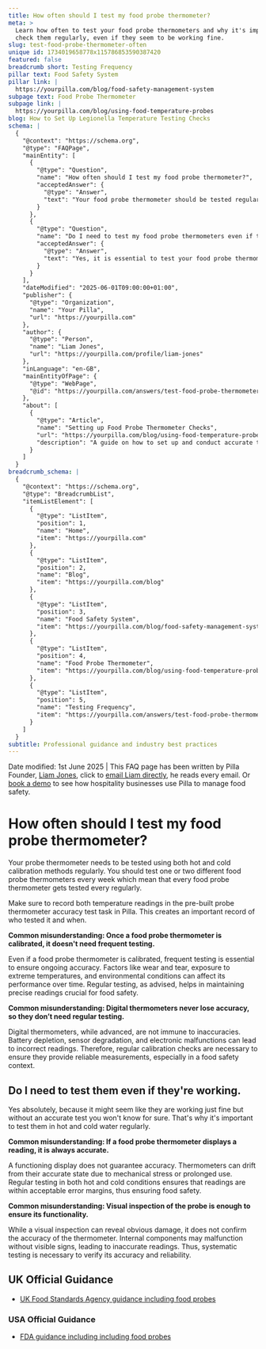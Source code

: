 ```yaml
---
title: How often should I test my food probe thermometer?
meta: >
  Learn how often to test your food probe thermometers and why it's important to
  check them regularly, even if they seem to be working fine.
slug: test-food-probe-thermometer-often
unique id: 1734019658778x115786853590387420
featured: false
breadcrumb short: Testing Frequency
pillar text: Food Safety System
pillar link: |
  https://yourpilla.com/blog/food-safety-management-system
subpage text: Food Probe Thermometer
subpage link: |
  https://yourpilla.com/blog/using-food-temperature-probes
blog: How to Set Up Legionella Temperature Testing Checks
schema: |
  {
    "@context": "https://schema.org",
    "@type": "FAQPage",
    "mainEntity": [
      {
        "@type": "Question",
        "name": "How often should I test my food probe thermometer?",
        "acceptedAnswer": {
          "@type": "Answer",
          "text": "Your food probe thermometer should be tested regularly using both hot and cold calibration methods. Ideally, test one or two different food probe thermometers every week to ensure each one is tested frequently. Record all temperature readings in the pre-built Probe Thermometer Accuracy Test Task on Pilla for a reliable record of testing."
        }
      },
      {
        "@type": "Question",
        "name": "Do I need to test my food probe thermometers even if they appear to be working?",
        "acceptedAnswer": {
          "@type": "Answer",
          "text": "Yes, it is essential to test your food probe thermometers regularly in both hot and cold water, even if they appear to be working fine. This ensures that the thermometers provide accurate measurements essential for maintaining food safety."
        }
      }
    ],
    "dateModified": "2025-06-01T09:00:00+01:00",
    "publisher": {
      "@type": "Organization",
      "name": "Your Pilla",
      "url": "https://yourpilla.com"
    },
    "author": {
      "@type": "Person",
      "name": "Liam Jones",
      "url": "https://yourpilla.com/profile/liam-jones"
    },
    "inLanguage": "en-GB",
    "mainEntityOfPage": {
      "@type": "WebPage",
      "@id": "https://yourpilla.com/answers/test-food-probe-thermometer-often"
    },
    "about": [
      {
        "@type": "Article",
        "name": "Setting up Food Probe Thermometer Checks",
        "url": "https://yourpilla.com/blog/using-food-temperature-probes",
        "description": "A guide on how to set up and conduct accurate tests with food probe thermometers for ensuring safe food temperatures."
      }
    ]
  }
breadcrumb_schema: |
  {
    "@context": "https://schema.org",
    "@type": "BreadcrumbList",
    "itemListElement": [
      {
        "@type": "ListItem",
        "position": 1,
        "name": "Home",
        "item": "https://yourpilla.com"
      },
      {
        "@type": "ListItem",
        "position": 2,
        "name": "Blog",
        "item": "https://yourpilla.com/blog"
      },
      {
        "@type": "ListItem",
        "position": 3,
        "name": "Food Safety System",
        "item": "https://yourpilla.com/blog/food-safety-management-system"
      },
      {
        "@type": "ListItem",
        "position": 4,
        "name": "Food Probe Thermometer",
        "item": "https://yourpilla.com/blog/using-food-temperature-probes"
      },
      {
        "@type": "ListItem",
        "position": 5,
        "name": "Testing Frequency",
        "item": "https://yourpilla.com/answers/test-food-probe-thermometer-often"
      }
    ]
  }
subtitle: Professional guidance and industry best practices
---
```


Date modified: 1st June 2025 | This FAQ page has been written by Pilla Founder, [Liam Jones](https://yourpilla.com/profile/liam-jones), click to [email Liam directly](https://mailto:liam@yourpilla.com/), he reads every email. Or [book a demo](https://calendly.com/pilla/demo) to see how hospitality businesses use Pilla to manage food safety.

# How often should I test my food probe thermometer?

Your probe thermometer needs to be tested using both hot and cold calibration methods regularly. You should test one or two different food probe thermometers every week which mean that every food probe thermometer gets tested every regularly.

Make sure to record both temperature readings in the pre-built probe thermometer accuracy test task in Pilla. This creates an important record of who tested it and when.

**Common misunderstanding: Once a food probe thermometer is calibrated, it doesn't need frequent testing.**

Even if a food probe thermometer is calibrated, frequent testing is essential to ensure ongoing accuracy. Factors like wear and tear, exposure to extreme temperatures, and environmental conditions can affect its performance over time. Regular testing, as advised, helps in maintaining precise readings crucial for food safety.

**Common misunderstanding: Digital thermometers never lose accuracy, so they don’t need regular testing.**

Digital thermometers, while advanced, are not immune to inaccuracies. Battery depletion, sensor degradation, and electronic malfunctions can lead to incorrect readings. Therefore, regular calibration checks are necessary to ensure they provide reliable measurements, especially in a food safety context.

## Do I need to test them even if they're working.

Yes absolutely, because it might seem like they are working just fine but without an accurate test you won't know for sure. That's why it's important to test them in hot and cold water regularly.

**Common misunderstanding: If a food probe thermometer displays a reading, it is always accurate.**

A functioning display does not guarantee accuracy. Thermometers can drift from their accurate state due to mechanical stress or prolonged use. Regular testing in both hot and cold conditions ensures that readings are within acceptable error margins, thus ensuring food safety.

**Common misunderstanding: Visual inspection of the probe is enough to ensure its functionality.**

While a visual inspection can reveal obvious damage, it does not confirm the accuracy of the thermometer. Internal components may malfunction without visible signs, leading to inaccurate readings. Thus, systematic testing is necessary to verify its accuracy and reliability.

## UK Official Guidance

-   [UK Food Standards Agency guidance including food probes](https://www.food.gov.uk/safety-hygiene/cooking-your-food)

### USA Official Guidance

-   [FDA guidance including including food probes](https://www.fda.gov/food/buy-store-serve-safe-food/refrigerator-thermometers-cold-facts-about-food-safety?utm_source=chatgpt.com)
